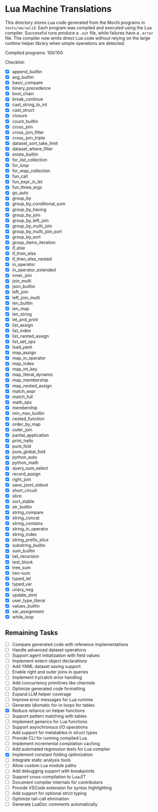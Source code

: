 # Lua Machine Translations

This directory stores Lua code generated from the Mochi programs in `tests/vm/valid`.
Each program was compiled and executed using the Lua compiler. Successful runs produce a `.out` file, while failures have a `.error` file.  The compiler now emits direct Lua code without relying on the large runtime helper library when simple operations are detected.

Compiled programs: 100/100

Checklist:
- [x] append_builtin
- [x] avg_builtin
- [x] basic_compare
- [x] binary_precedence
- [x] bool_chain
- [x] break_continue
- [x] cast_string_to_int
- [x] cast_struct
- [x] closure
- [x] count_builtin
- [x] cross_join
- [x] cross_join_filter
- [x] cross_join_triple
- [x] dataset_sort_take_limit
- [x] dataset_where_filter
- [x] exists_builtin
- [x] for_list_collection
- [x] for_loop
- [x] for_map_collection
- [x] fun_call
- [x] fun_expr_in_let
- [x] fun_three_args
- [x] go_auto
- [x] group_by
- [x] group_by_conditional_sum
- [x] group_by_having
- [x] group_by_join
- [x] group_by_left_join
- [x] group_by_multi_join
- [x] group_by_multi_join_sort
- [x] group_by_sort
- [x] group_items_iteration
- [x] if_else
- [x] if_then_else
- [x] if_then_else_nested
- [x] in_operator
- [x] in_operator_extended
- [x] inner_join
- [x] join_multi
- [x] json_builtin
- [x] left_join
- [x] left_join_multi
- [x] len_builtin
- [x] len_map
- [x] len_string
- [x] let_and_print
- [x] list_assign
- [x] list_index
- [x] list_nested_assign
- [x] list_set_ops
- [x] load_yaml
- [x] map_assign
- [x] map_in_operator
- [x] map_index
- [x] map_int_key
- [x] map_literal_dynamic
- [x] map_membership
- [x] map_nested_assign
- [x] match_expr
- [x] match_full
- [x] math_ops
- [x] membership
- [x] min_max_builtin
- [x] nested_function
- [x] order_by_map
- [x] outer_join
- [x] partial_application
- [x] print_hello
- [x] pure_fold
- [x] pure_global_fold
- [x] python_auto
- [x] python_math
- [x] query_sum_select
- [x] record_assign
- [x] right_join
- [x] save_jsonl_stdout
- [x] short_circuit
- [x] slice
- [x] sort_stable
- [x] str_builtin
- [x] string_compare
- [x] string_concat
- [x] string_contains
- [x] string_in_operator
- [x] string_index
- [x] string_prefix_slice
- [x] substring_builtin
- [x] sum_builtin
- [x] tail_recursion
- [x] test_block
- [x] tree_sum
- [x] two-sum
- [x] typed_let
- [x] typed_var
- [x] unary_neg
- [x] update_stmt
- [x] user_type_literal
- [x] values_builtin
- [x] var_assignment
- [x] while_loop
## Remaining Tasks
- [ ] Compare generated code with reference implementations
- [ ] Handle advanced dataset operations
- [ ] Support agent initialization with field values
- [ ] Implement extern object declarations
- [ ] Add YAML dataset saving support
- [ ] Enable right and outer joins in queries
- [ ] Implement try/catch error handling
- [ ] Add concurrency primitives like channels
- [ ] Optimize generated code formatting
- [ ] Expand LLM helper coverage
- [ ] Improve error messages for Lua runtime
- [ ] Generate idiomatic for-in loops for tables
- [x] Reduce reliance on helper functions
- [ ] Support pattern matching with tables
- [ ] Implement generics for Lua functions
- [ ] Support asynchronous I/O operations
- [ ] Add support for metatables in struct types
- [ ] Provide CLI for running compiled Lua
- [ ] Implement incremental compilation caching
- [ ] Add automated regression tests for Lua compiler
- [x] Implement constant folding optimization
- [ ] Integrate static analysis tools
- [ ] Allow custom Lua module paths
- [ ] Add debugging support with breakpoints
- [ ] Support cross-compilation to LuaJIT
- [ ] Document compiler internals for contributors
- [ ] Provide VSCode extension for syntax highlighting
- [ ] Add support for optional strict typing
- [ ] Optimize tail-call elimination
- [ ] Generate LuaDoc comments automatically
